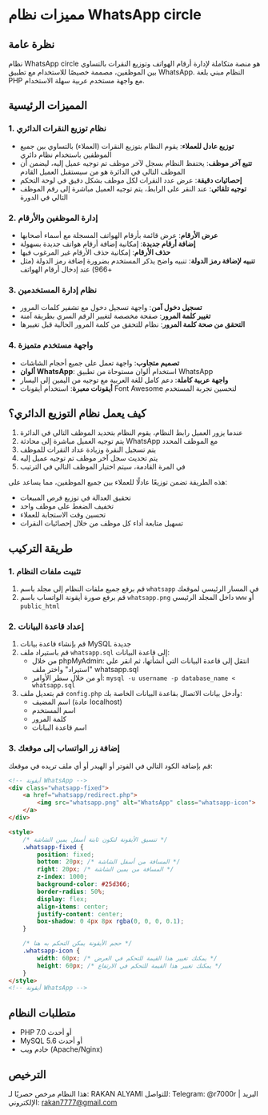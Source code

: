 # مميزات نظام WhatsApp circle

## نظرة عامة
نظام WhatsApp circle هو منصة متكاملة لإدارة أرقام الهواتف وتوزيع النقرات بالتساوي بين الموظفين، مصممة خصيصًا للاستخدام مع تطبيق WhatsApp. النظام مبني بلغة PHP مع واجهة مستخدم عربية سهلة الاستخدام.

## المميزات الرئيسية

### 1. نظام توزيع النقرات الدائري
- **توزيع عادل للعملاء**: يقوم النظام بتوزيع النقرات (العملاء) بالتساوي بين جميع الموظفين باستخدام نظام دائري
- **تتبع آخر موظف**: يحتفظ النظام بسجل لآخر موظف تم توجيه عميل إليه، ليضمن أن الموظف التالي في الدائرة هو من سيستقبل العميل القادم
- **إحصائيات دقيقة**: عرض عدد النقرات لكل موظف بشكل دقيق في لوحة التحكم
- **توجيه تلقائي**: عند النقر على الرابط، يتم توجيه العميل مباشرة إلى رقم الموظف التالي في الدورة

### 2. إدارة الموظفين والأرقام
- **عرض الأرقام**: عرض قائمة بأرقام الهواتف المسجلة مع أسماء أصحابها
- **إضافة أرقام جديدة**: إمكانية إضافة أرقام هواتف جديدة بسهولة
- **حذف الأرقام**: إمكانية حذف الأرقام غير المرغوب فيها
- **تنبيه لإضافة رمز الدولة**: تنبيه واضح يذكر المستخدم بضرورة إضافة رمز الدولة (مثل +966) عند إدخال أرقام الهواتف

### 3. نظام إدارة المستخدمين
- **تسجيل دخول آمن**: واجهة تسجيل دخول مع تشفير كلمات المرور
- **تغيير كلمة المرور**: صفحة مخصصة لتغيير الرقم السري بطريقة آمنة
- **التحقق من صحة كلمة المرور**: نظام للتحقق من كلمة المرور الحالية قبل تغييرها

### 4. واجهة مستخدم متميزة
- **تصميم متجاوب**: واجهة تعمل على جميع أحجام الشاشات
- **ألوان WhatsApp**: استخدام ألوان مستوحاة من تطبيق WhatsApp
- **واجهة عربية كاملة**: دعم كامل للغة العربية مع توجيه من اليمين إلى اليسار
- **أيقونات معبرة**: استخدام أيقونات Font Awesome لتحسين تجربة المستخدم

## كيف يعمل نظام التوزيع الدائري؟

1. عندما يزور العميل رابط النظام، يقوم النظام بتحديد الموظف التالي في الدائرة
2. يتم توجيه العميل مباشرة إلى محادثة WhatsApp مع الموظف المحدد
3. يتم تسجيل النقرة وزيادة عداد النقرات للموظف
4. يتم تحديث سجل آخر موظف تم توجيه عميل إليه
5. في المرة القادمة، سيتم اختيار الموظف التالي في الترتيب

هذه الطريقة تضمن توزيعًا عادلًا للعملاء بين جميع الموظفين، مما يساعد على:
- تحقيق العدالة في توزيع فرص المبيعات
- تخفيف الضغط على موظف واحد
- تحسين وقت الاستجابة للعملاء
- تسهيل متابعة أداء كل موظف من خلال إحصائيات النقرات

## طريقة التركيب

### 1. تثبيت ملفات النظام
1. قم برفع جميع ملفات النظام إلى مجلد باسم `whatsapp` في المسار الرئيسي لموقعك
2. قم برفع صورة أيقونة الواتساب باسم `whatsapp.png` داخل المجلد الرئيسي `www` أو `public_html`

### 2. إعداد قاعدة البيانات
1. قم بإنشاء قاعدة بيانات MySQL جديدة
2. قم باستيراد ملف `whatsapp.sql` إلى قاعدة البيانات:
   - من خلال phpMyAdmin: انتقل إلى قاعدة البيانات التي أنشأتها، ثم انقر على "استيراد" واختر ملف whatsapp.sql
   - أو من خلال سطر الأوامر: `mysql -u username -p database_name < whatsapp.sql`
3. قم بتعديل ملف `config.php` وأدخل بيانات الاتصال بقاعدة البيانات الخاصة بك:
   - اسم المضيف (عادة localhost)
   - اسم المستخدم
   - كلمة المرور
   - اسم قاعدة البيانات

### 3. إضافة زر الواتساب إلى موقعك
قم بإضافة الكود التالي في الفوتر أو الهيدر أو أي ملف تريده في موقعك:

```html
<!-- أيقونة WhatsApp -->
<div class="whatsapp-fixed">
    <a href="whatsapp/redirect.php">
        <img src="whatsapp.png" alt="WhatsApp" class="whatsapp-icon">
    </a>
</div>

<style>
    /* تنسيق الأيقونة لتكون ثابتة أسفل يمين الشاشة */
    .whatsapp-fixed {
        position: fixed;
        bottom: 20px; /* المسافة من أسفل الشاشة */
        right: 20px; /* المسافة من يمين الشاشة */
        z-index: 1000;
        background-color: #25d366;
        border-radius: 50%;
        display: flex;
        align-items: center;
        justify-content: center;
        box-shadow: 0 4px 8px rgba(0, 0, 0, 0.1);
    }

    /* حجم الأيقونة يمكن التحكم به هنا */
    .whatsapp-icon {
        width: 60px; /* يمكنك تغيير هذا القيمة للتحكم في العرض */
        height: 60px; /* يمكنك تغيير هذا القيمة للتحكم في الارتفاع */
    }
</style>
<!-- أيقونة WhatsApp -->
```
## متطلبات النظام
- PHP 7.0 أو أحدث
- MySQL 5.6 أو أحدث
- خادم ويب (Apache/Nginx)

## الترخيص
هذا النظام مرخص حصريًا لـ: RAKAN ALYAMI
للتواصل: Telegram: @r7000r | البريد الإلكتروني: rakan7777@gmail.com
